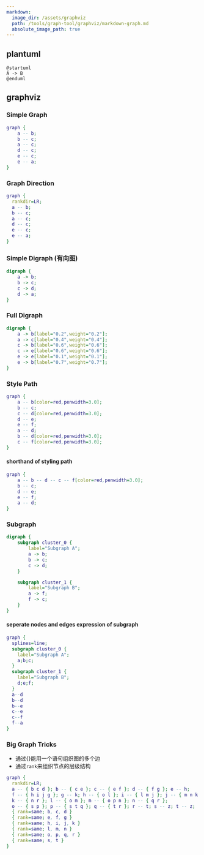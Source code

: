 ```yaml
---
markdown:
  image_dir: /assets/graphviz
  path: /tools/graph-tool/graphviz/markdown-graph.md
  absolute_image_path: true
---
```


## plantuml

```puml {filename="graphviz-markdown-plantuml.png"}
@startuml
A -> B
@enduml
```

## graphviz

### Simple Graph

```dot {filename="graphviz-simple-graph.png"}
graph {
    a -- b;
    b -- c;
    a -- c;
    d -- c;
    e -- c;
    e -- a;
}
```

### Graph Direction

```dot {filename="graphviz-graph-direction.png"}
graph {
  rankdir=LR;
  a -- b;
  b -- c;
  a -- c;
  d -- c;
  e -- c;
  e -- a;
}
```

### Simple Digraph (有向图)

```dot {filename="graphviz-simple-digraph.png" engine="neato"}
digraph {
    a -> b;
    b -> c;
    c -> d;
    d -> a;
}
```

### Full Digraph

```dot {filename="graphviz-full-digraph.png"}
digraph {
    a -> b[label="0.2",weight="0.2"];
    a -> c[label="0.4",weight="0.4"];
    c -> b[label="0.6",weight="0.6"];
    c -> e[label="0.6",weight="0.6"];
    e -> e[label="0.1",weight="0.1"];
    e -> b[label="0.7",weight="0.7"];
}
```

### Style Path

```dot {filename="graphviz-style-path.png"}
graph {
    a -- b[color=red,penwidth=3.0];
    b -- c;
    c -- d[color=red,penwidth=3.0];
    d -- e;
    e -- f;
    a -- d;
    b -- d[color=red,penwidth=3.0];
    c -- f[color=red,penwidth=3.0];
}
```

#### shorthand of styling path

```dot {filename="graphviz-style-path-shorthand.png"}
graph {
    a -- b -- d -- c -- f[color=red,penwidth=3.0];
    b -- c;
    d -- e;
    e -- f;
    a -- d;
}
```

### Subgraph

```dot {filename="graphviz-subgraph.png"}
digraph {
    subgraph cluster_0 {
        label="Subgraph A";
        a -> b;
        b -> c;
        c -> d;
    }

    subgraph cluster_1 {
        label="Subgraph B";
        a -> f;
        f -> c;
    }
}
```

#### seperate nodes and edges expression of subgraph

```dot {filename="graphviz-subgraph-seperate-node-edge.png"}
graph {
  splines=line;
  subgraph cluster_0 {
    label="Subgraph A";
    a;b;c;
  }
  subgraph cluster_1 {
    label="Subgraph B";
    d;e;f;
  }
  a--d
  b--d
  b--e
  c--e
  c--f
  f--a
}
```

### Big Graph Tricks

- 通过{}能用一个语句组织图的多个边
- 通过`rank`来组织节点的层级结构

```dot {filename="graphviz-big-graph-tricks.png"}
graph {
  rankdir=LR;
  a -- { b c d }; b -- { c e }; c -- { e f }; d -- { f g }; e -- h;
  f -- { h i j g }; g -- k; h -- { o l }; i -- { l m j }; j -- { m n k };
  k -- { n r }; l -- { o m }; m -- { o p n }; n -- { q r };
  o -- { s p }; p -- { s t q }; q -- { t r }; r -- t; s -- z; t -- z;
  { rank=same; b, c, d }
  { rank=same; e, f, g }
  { rank=same; h, i, j, k }
  { rank=same; l, m, n }
  { rank=same; o, p, q, r }
  { rank=same; s, t }
}
```
